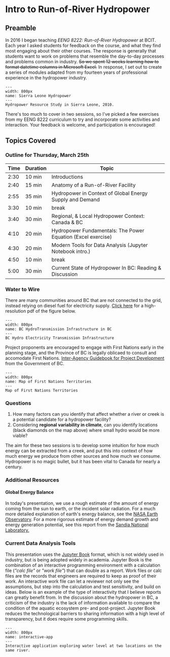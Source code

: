 # Intro to Run-of-River Hydropower

## Preamble

In 2016 I began teaching *EENG 8222: Run-of-River Hydropower* at BCIT.  Each year I asked students for feedback on the course, and what they find most engaging about their other courses.  The response is generally that students want to work on problems that resemble the day-to-day processes and problems common in industry.  <s>So we spent 12 weeks learning how to format datetime columns in Microsoft Excel.</s>  In response, I set out to create a series of modules adapted from my fourteen years of professional experience in the hydropower industry.  

```{figure} img/sierra_leone.JPG
---
width: 800px
name: Sierra Leone Hydropower
---
Hydropower Resource Study in Sierra Leone, 2010.  
```

There's too much to cover in two sessions, so I've picked a few exercises from my EENG 8222 curriculum to try and incorporate some activities and interaction.  Your feedback is welcome, and participation is encouraged!  

## Topics Covered

### Outline for Thursday, March 25th

| Time | Duration | Topic |
|---|---|---|
| 2:30 | 10 min | Introductions |
| 2:40 | 15 min | Anatomy of a Run-of-River Facility |
| 2:55 | 35 min | Hydropower in Context of Global Energy Supply and Demand |
| 3:30 | 10 min | break |
| 3:40 | 30 min | Regional, & Local Hydropower Context: Canada & BC |
| 4:10 | 20 min | Hydropower Fundamentals: The Power Equation (Excel exercise) |
| 4:30 | 20 min | Modern Tools for Data Analysis (Jupyter Notebook intro.) |
| 4:50 | 10 min | break |
| 5:00 | 30 min | Current State of Hydropower In BC: Reading & Discussion |


### Water to Wire

There are many communities around BC that are not connected to the grid, instead relying on diesel fuel for electricity supply.  [Click here](https://www.bchydro.com/content/dam/BCHydro/customer-portal/documents/corporate/suppliers/transmission-system/maps/transplt-Default-0001.pdf) for a high-resolution pdf of the figure below.

```{figure} img/bc_transmission.jpg
---
width: 800px
name: BC HydroTransmission Infrastructure in BC
---
BC Hydro Electricity Transmission Infrastructure
```

Project proponents are encouraged to engage with First Nations early in the planning stage, and the Province of BC is legally oblicaed to consult and accomodate First Nations.  [Inter-Agency Guidebook for Project Development](https://www2.gov.bc.ca/assets/gov/farming-natural-resources-and-industry/natural-resource-use/land-water-use/crown-land/land-use-plans-and-objectives/natural-resource-major-projects/major-projects-office/guidebooks/clean-energy-projects/clean_energy_guidebook.pdf) from the Government of BC.

```{figure} img/fn_names.jpg
---
width: 800px
name: Map of First Nations Territories
---
Map of First Nations Territories
```

### Questions

1. How many factors can you identify that affect whether a river or creek is a potential candidate for a hydropower facility?
2. Considering **regional variability in climate**, can you identify locations (black diamonds on the map above) where small hydro would be more viable?

The aim for these two sessions is to develop some intuition for how much energy can be extracted from a creek, and put this into context of how much energy we produce from other sources and how much we consume.  Hydropower is no magic bullet, but it has been vital to Canada for nearly a century.

### Additional Resources

#### Global Energy Balance

In today's presentation, we use a rough estimate of the amount of energy coming from the sun to earth, or the incident solar radiation.  For a much more detailed explanation of earth's energy balance, see the [NASA Earth Observatory](https://earthobservatory.nasa.gov/features/EnergyBalance).  For a more rigorous estimate of energy demand growth and energy generation potential, see this report from the [Sandia National Laboratory.](https://www.google.com/url?sa=t&rct=j&q=&esrc=s&source=web&cd=&ved=2ahUKEwiAwbbV5crvAhXIFjQIHTB1CFMQFjAEegQIGxAD&url=https%3A%2F%2Fwww.sandia.gov%2F~jytsao%2FSolar%2520FAQs.pdf&usg=AOvVaw2sjwL2LNsOKAq86W0B3cO8)

### Current Data Analysis Tools

This presentation uses the [Jupyter Book](https://jupyterbook.org/intro.html) format, which is not widely used in industry, but is being adopted widely in academia.  Jupyter Book is the combination of an interactive programming environment with a calculation file (*"calc file"* or *"work file"*) that can double as a report.  Work files or calc files are the records that engineers are required to keep as proof of their work.  An interactive work file can let a reviewer not only see the assumptions, but step into the calculation and test sensitivity, and build on ideas.  Below is an example of the type of interactivity that I believe reports can greatly benefit from.  In the discussion about the hydropower in BC, a criticism of the industry is the lack of information available to compare the condition of the aquatic ecosystem pre- and post-project.  Jupyter Book reduces the technological barriers to sharing information with a high level of transparency, but it does require some programming skills.

```{figure} img/interactive_app.gif
---
width: 800px
name: interactive-app
---
Interactive application exploring water level at two locations on the same river.  
```

